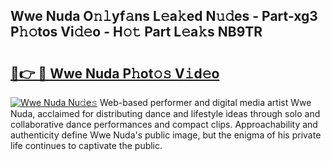 ## Wwe Nuda O𝚗𝚕yf𝚊ns L𝚎a𝚔ed N𝚞𝚍es - Part-xg3 P𝚑𝚘tos Vi𝚍𝚎o - H𝚘𝚝 Part L𝚎a𝚔s NB9TR

# <h2><a href="http://kfezu0g.oniu.top/?m=Wwe+Nuda">🔗👉 🔴 Wwe Nuda P𝚑ot𝚘𝚜 V𝚒d𝚎o</a></h2>

[![Wwe Nuda Nu𝚍e𝚜](https://i.imgur.com/0qMVB7G.gif)](http://kfezu0g.oniu.top/?m=Wwe+Nuda)
Web-based performer and digital media artist Wwe Nuda, acclaimed for distributing dance and lifestyle ideas through solo and collaborative dance performances and compact clips. Approachability and authenticity define Wwe Nuda's public image, but the enigma of his private life continues to captivate the public.  
